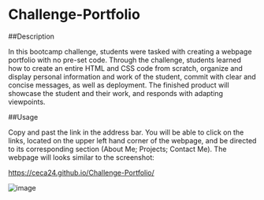 # Challenge-Portfolio

##Description

In this bootcamp challenge, students were tasked with creating a webpage portfolio with no pre-set code. Through the challenge, students learned how to create an entire HTML and CSS code from scratch, organize and display personal information and work of the student, commit with clear and concise messages, as well as deployment. The finished product will showcase the student and their work, and responds with adapting viewpoints.

##Usage

Copy and past the link in the address bar. You will be able to click on the links, located on the upper left hand corner of the webpage, and be directed to its corresponding section (About Me; Projects; Contact Me). The webpage will looks similar to the screenshot:

https://ceca24.github.io/Challenge-Portfolio/

![image](https://user-images.githubusercontent.com/112586917/192392397-617f668e-473b-4b7e-9ef1-96f72fa62ebe.png)
